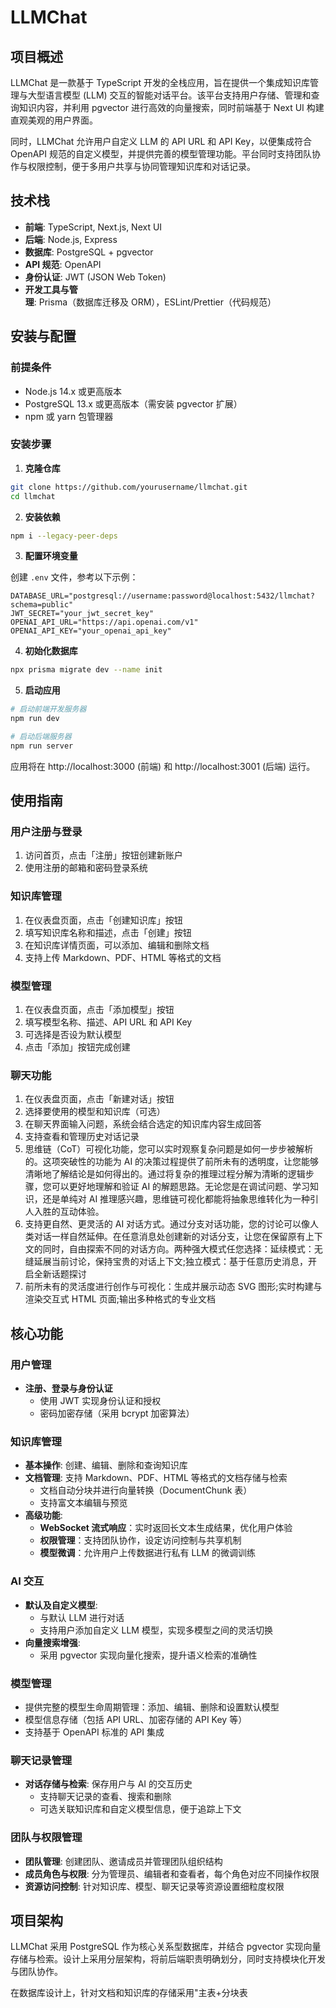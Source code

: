 
# LLMChat

## 项目概述

LLMChat 是一款基于 TypeScript 开发的全栈应用，旨在提供一个集成知识库管理与大型语言模型 (LLM) 交互的智能对话平台。该平台支持用户存储、管理和查询知识内容，并利用 pgvector 进行高效的向量搜索，同时前端基于 Next UI 构建直观美观的用户界面。

同时，LLMChat 允许用户自定义 LLM 的 API URL 和 API Key，以便集成符合 OpenAPI 规范的自定义模型，并提供完善的模型管理功能。平台同时支持团队协作与权限控制，便于多用户共享与协同管理知识库和对话记录。

## 技术栈

- **前端**: TypeScript, Next.js, Next UI
- **后端**: Node.js, Express
- **数据库**: PostgreSQL + pgvector
- **API 规范**: OpenAPI
- **身份认证**: JWT (JSON Web Token)
- **开发工具与管理**: Prisma（数据库迁移及 ORM），ESLint/Prettier（代码规范）

## 安装与配置

### 前提条件

- Node.js 14.x 或更高版本
- PostgreSQL 13.x 或更高版本（需安装 pgvector 扩展）
- npm 或 yarn 包管理器

### 安装步骤

1. **克隆仓库**

```bash
git clone https://github.com/yourusername/llmchat.git
cd llmchat
```

2. **安装依赖**

```bash
npm i --legacy-peer-deps
```

3. **配置环境变量**

创建 `.env` 文件，参考以下示例：

```
DATABASE_URL="postgresql://username:password@localhost:5432/llmchat?schema=public"
JWT_SECRET="your_jwt_secret_key"
OPENAI_API_URL="https://api.openai.com/v1"
OPENAI_API_KEY="your_openai_api_key"
```

4. **初始化数据库**

```bash
npx prisma migrate dev --name init
```

5. **启动应用**

```bash
# 启动前端开发服务器
npm run dev

# 启动后端服务器
npm run server
```

应用将在 http://localhost:3000 (前端) 和 http://localhost:3001 (后端) 运行。

## 使用指南

### 用户注册与登录

1. 访问首页，点击「注册」按钮创建新账户
2. 使用注册的邮箱和密码登录系统

### 知识库管理

1. 在仪表盘页面，点击「创建知识库」按钮
2. 填写知识库名称和描述，点击「创建」按钮
3. 在知识库详情页面，可以添加、编辑和删除文档
4. 支持上传 Markdown、PDF、HTML 等格式的文档

### 模型管理

1. 在仪表盘页面，点击「添加模型」按钮
2. 填写模型名称、描述、API URL 和 API Key
3. 可选择是否设为默认模型
4. 点击「添加」按钮完成创建

### 聊天功能

1. 在仪表盘页面，点击「新建对话」按钮
2. 选择要使用的模型和知识库（可选）
3. 在聊天界面输入问题，系统会结合选定的知识库内容生成回答
4. 支持查看和管理历史对话记录
5. 思维链（CoT）可视化功能，您可以实时观察复杂问题是如何一步步被解析的。这项突破性的功能为 AI 的决策过程提供了前所未有的透明度，让您能够清晰地了解结论是如何得出的。通过将复杂的推理过程分解为清晰的逻辑步骤，您可以更好地理解和验证 AI 的解题思路。无论您是在调试问题、学习知识，还是单纯对 AI 推理感兴趣，思维链可视化都能将抽象思维转化为一种引人入胜的互动体验。
6. 支持更自然、更灵活的 AI 对话方式。通过分支对话功能，您的讨论可以像人类对话一样自然延伸。在任意消息处创建新的对话分支，让您在保留原有上下文的同时，自由探索不同的对话方向。两种强大模式任您选择：延续模式：无缝延展当前讨论，保持宝贵的对话上下文;独立模式：基于任意历史消息，开启全新话题探讨
7. 前所未有的灵活度进行创作与可视化：生成并展示动态 SVG 图形;实时构建与渲染交互式 HTML 页面;输出多种格式的专业文档



## 核心功能

### 用户管理
- **注册、登录与身份认证**  
  - 使用 JWT 实现身份认证和授权  
  - 密码加密存储（采用 bcrypt 加密算法）

### 知识库管理
- **基本操作**: 创建、编辑、删除和查询知识库
- **文档管理**: 支持 Markdown、PDF、HTML 等格式的文档存储与检索  
  - 文档自动分块并进行向量转换（DocumentChunk 表）  
  - 支持富文本编辑与预览
- **高级功能**:
  - **WebSocket 流式响应**：实时返回长文本生成结果，优化用户体验
  - **权限管理**：支持团队协作，设定访问控制与共享机制
  - **模型微调**：允许用户上传数据进行私有 LLM 的微调训练

### AI 交互
- **默认及自定义模型**:  
  - 与默认 LLM 进行对话  
  - 支持用户添加自定义 LLM 模型，实现多模型之间的灵活切换
- **向量搜索增强**:  
  - 采用 pgvector 实现向量化搜索，提升语义检索的准确性

### 模型管理
- 提供完整的模型生命周期管理：添加、编辑、删除和设置默认模型  
- 模型信息存储（包括 API URL、加密存储的 API Key 等）  
- 支持基于 OpenAPI 标准的 API 集成

### 聊天记录管理
- **对话存储与检索**: 保存用户与 AI 的交互历史  
  - 支持聊天记录的查看、搜索和删除  
  - 可选关联知识库和自定义模型信息，便于追踪上下文

### 团队与权限管理
- **团队管理**: 创建团队、邀请成员并管理团队组织结构  
- **成员角色与权限**: 分为管理员、编辑者和查看者，每个角色对应不同操作权限  
- **资源访问控制**: 针对知识库、模型、聊天记录等资源设置细粒度权限

## 项目架构

LLMChat 采用 PostgreSQL 作为核心关系型数据库，并结合 pgvector 实现向量存储与检索。设计上采用分层架构，将前后端职责明确划分，同时支持模块化开发与团队协作。

在数据库设计上，针对文档和知识库的存储采用"主表+分块表